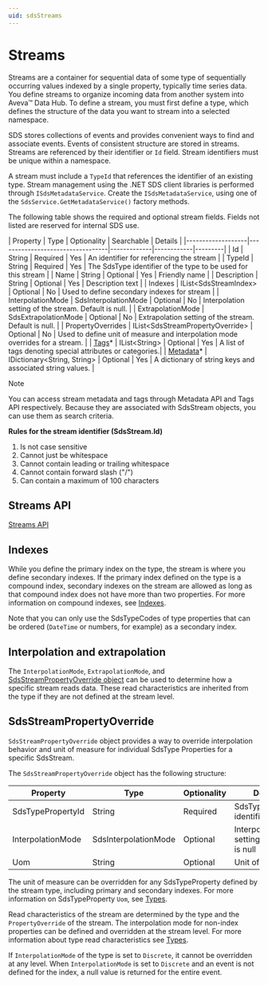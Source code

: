 ```yaml
---
uid: sdsStreams
---
```


# Streams

Streams are a container for sequential data of some type of sequentially occurring values indexed by a single property, typically time series data. You define streams to organize incoming data from another system into Aveva&trade; Data Hub.
To define a stream, you must first define a type, which defines the structure of the data you want to stream into a selected namespace.

SDS stores collections of events and provides convenient ways to find and associate events.
Events of consistent structure are stored in streams. Streams are referenced by their identifier or `Id` field.
Stream identifiers must be unique within a namespace.

A stream must include a `TypeId` that references the identifier of an existing type.
Stream management using the .NET SDS client libraries is performed through `ISdsMetadataService`.
Create the `ISdsMetadataService`, using one of the ``SdsService.GetMetadataService()`` factory methods.

The following table shows the required and optional stream fields. Fields not listed are reserved
for internal SDS use.

<a name="streampropertiestable"></a>
| Property          | Type                             | Optionality | Searchable | Details |
|-------------------|----------------------------------|-------------|------------|---------|
| Id                | String                           | Required    | Yes		  | An identifier for referencing the stream |
| TypeId            | String                           | Required    | Yes		  | The SdsType identifier of the type to be used for this stream |
| Name              | String                           | Optional    | Yes		  | Friendly name |
| Description       | String                           | Optional    | Yes		  | Description text |
| Indexes           | IList\<SdsStreamIndex\>            | Optional    | No		  | Used to define secondary indexes for stream |
| InterpolationMode | SdsInterpolationMode             | Optional    | No		  | Interpolation setting of the stream. Default is null. |
| ExtrapolationMode | SdsExtrapolationMode             | Optional    | No		  | Extrapolation setting of the stream. Default is null. |
| PropertyOverrides | IList\<SdsStreamPropertyOverride\> | Optional    | No		  | Used to define unit of measure and interpolation mode overrides for a stream. |
| [Tags](xref:sds-streams-tags)*		| IList\<String\>					| Optional    | Yes		  | A list of tags denoting special attributes or categories.|
| [Metadata](xref:sds-streams-metadata)*	| IDictionary\<String, String\>	| Optional    | Yes		  | A dictionary of string keys and associated string values.  |

> [!NOTE]
> You can access stream metadata and tags through Metadata API and Tags API respectively.
> Because they are associated with SdsStream objects, you can use them as search criteria.

**Rules for the stream identifier (SdsStream.Id)**
1. Is not case sensitive
2. Cannot just be whitespace
3. Cannot contain leading or trailing whitespace
4. Cannot contain forward slash ("/")
5. Can contain a maximum of 100 characters

## Streams API
[Streams API](xref:sds-streams)

## Indexes
While you define the primary index on the type, the stream is where you define secondary indexes.
If the primary index defined on the type is a compound index, secondary indexes on the stream are allowed as long as that compound index does not have more than two properties. For more information on compound indexes, see [Indexes](xref:sdsIndexes#compound-indexes). 
<!-- Secondary indexes apply to a single property. In other words, there are no compound secondary indexes.-->

Note that you can only use the SdsTypeCodes of type properties that can be ordered (``DateTime`` or numbers, for example) as a secondary index.

## Interpolation and extrapolation
The `InterpolationMode`, `ExtrapolationMode`, and [SdsStreamPropertyOverride object](#sdsstreampropertyoverride) can be used to determine how a specific stream reads data.
These read characteristics are inherited from the type if they are not defined at the stream level.


## SdsStreamPropertyOverride
``SdsStreamPropertyOverride`` object provides a way to override interpolation behavior and unit of measure for individual 
SdsType Properties for a specific SdsStream.

The ``SdsStreamPropertyOverride`` object has the following structure:

| Property          | Type                 | Optionality | Details |
|-------------------|----------------------|-------------|---------|
| SdsTypePropertyId | String               | Required    | SdsTypeProperty identifier |
| InterpolationMode | SdsInterpolationMode | Optional    | Interpolation setting. Default is null |
| Uom               | String               | Optional    | Unit of measure |


The unit of measure can be overridden for any SdsTypeProperty defined by the stream type, including primary 
and secondary indexes. For more information on SdsTypeProperty `Uom`, see [Types](xref:sdsTypes#sdstypeproperty). 

Read characteristics of the stream are determined by the type and the `PropertyOverride` of the stream.
The interpolation mode for non-index properties can be defined and overridden at the stream level.
For more information about type read characteristics see [Types](xref:sdsTypes#sdstypeproperty).

If `InterpolationMode` of the type is set to ``Discrete``, it cannot be overridden 
at any level. When `InterpolationMode` is set to ``Discrete`` and an event is not defined for the index,
a null value is returned for the entire event.


